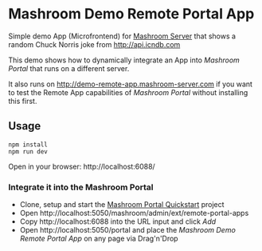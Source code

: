 
# Mashroom Demo Remote Portal App

Simple demo App (Microfrontend) for [Mashroom Server](https://www.mashroom-server.com) that shows a random Chuck Norris joke from http://api.icndb.com

This demo shows how to dynamically integrate an App into _Mashroom Portal_ that runs on a different server.

It also runs on http://demo-remote-app.mashroom-server.com if you want to test the Remote App capabilities of _Mashroom Portal_ without
installing this first.

## Usage

    npm install
    npm run dev

Open in your browser: http://localhost:6088/

### Integrate it into the Mashroom Portal

 * Clone, setup and start the [Mashroom Portal Quickstart](https://github.com/nonblocking/mashroom-portal-quickstart) project
 * Open http://localhost:5050/mashroom/admin/ext/remote-portal-apps
 * Copy http://localhost:6088 into the URL input and click _Add_
 * Open http://localhost:5050/portal and place the _Mashroom Demo Remote Portal App_ on any page via Drag'n'Drop
